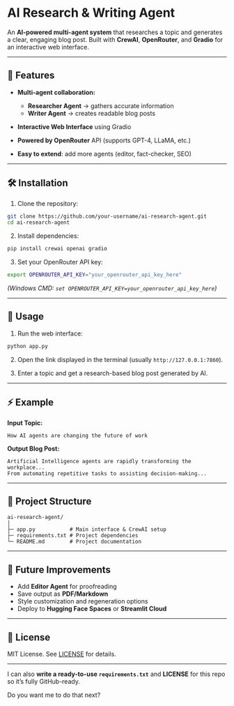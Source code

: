 # AI Research & Writing Agent

An **AI-powered multi-agent system** that researches a topic and generates a clear, engaging blog post. Built with **CrewAI**, **OpenRouter**, and **Gradio** for an interactive web interface.

---

## 🚀 Features

* **Multi-agent collaboration:**

  * **Researcher Agent** → gathers accurate information
  * **Writer Agent** → creates readable blog posts
* **Interactive Web Interface** using Gradio
* **Powered by OpenRouter** API (supports GPT-4, LLaMA, etc.)
* **Easy to extend**: add more agents (editor, fact-checker, SEO)

---

## 🛠 Installation

1. Clone the repository:

```bash
git clone https://github.com/your-username/ai-research-agent.git
cd ai-research-agent
```

2. Install dependencies:

```bash
pip install crewai openai gradio
```

3. Set your OpenRouter API key:

```bash
export OPENROUTER_API_KEY="your_openrouter_api_key_here"
```

*(Windows CMD: `set OPENROUTER_API_KEY=your_openrouter_api_key_here`)*

---

## 📝 Usage

1. Run the web interface:

```bash
python app.py
```

2. Open the link displayed in the terminal (usually `http://127.0.0.1:7860`).

3. Enter a topic and get a research-based blog post generated by AI.

---

## ⚡ Example

**Input Topic:**

```
How AI agents are changing the future of work
```

**Output Blog Post:**

```
Artificial Intelligence agents are rapidly transforming the workplace...
From automating repetitive tasks to assisting decision-making...
```

---

## 🔧 Project Structure

```
ai-research-agent/
│
├─ app.py           # Main interface & CrewAI setup
├─ requirements.txt # Project dependencies
└─ README.md        # Project documentation
```

---

## 🔮 Future Improvements

* Add **Editor Agent** for proofreading
* Save output as **PDF/Markdown**
* Style customization and regeneration options
* Deploy to **Hugging Face Spaces** or **Streamlit Cloud**

---

## 📄 License

MIT License. See [LICENSE](LICENSE) for details.

---

I can also **write a ready-to-use `requirements.txt`** and **LICENSE** for this repo so it’s fully GitHub-ready.

Do you want me to do that next?
